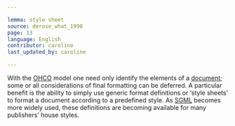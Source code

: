 ```yaml
---

lemma: style sheet
source: derose_what_1990
page: 13
language: English
contributor: caroline
last_updated_by: caroline

---
```


With the [OHCO](TextOHCO.html) model one need only identify the elements of a [document](document.html); some or all considerations of final formatting can be deferred. A particular benefit is the ability to simply use generic format definitions or ‘style sheets’ to format a document according to a predefined style. As [SGML](SGML.html) becomes more widely used, these definitions are becoming available for many publishers’ house styles.
